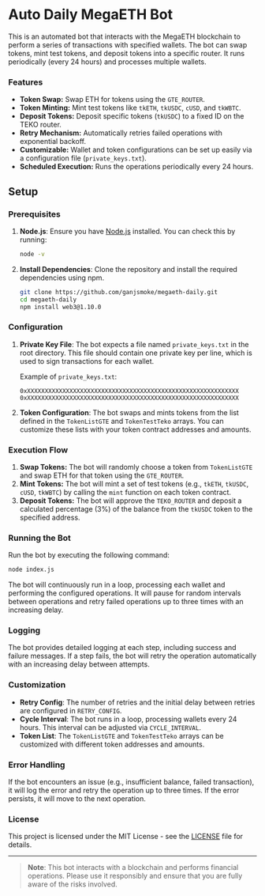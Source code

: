 
# Auto Daily MegaETH Bot

This is an automated bot that interacts with the MegaETH blockchain to perform a series of transactions with specified wallets. The bot can swap tokens, mint test tokens, and deposit tokens into a specific router. It runs periodically (every 24 hours) and processes multiple wallets.

### Features
- **Token Swap:** Swap ETH for tokens using the `GTE_ROUTER`.
- **Token Minting:** Mint test tokens like `tkETH`, `tkUSDC`, `cUSD`, and `tkWBTC`.
- **Deposit Tokens:** Deposit specific tokens (`tkUSDC`) to a fixed ID on the TEKO router.
- **Retry Mechanism:** Automatically retries failed operations with exponential backoff.
- **Customizable:** Wallet and token configurations can be set up easily via a configuration file (`private_keys.txt`).
- **Scheduled Execution:** Runs the operations periodically every 24 hours.
  
## Setup

### Prerequisites

1. **Node.js**: Ensure you have [Node.js](https://nodejs.org/) installed. You can check this by running:
   ```bash
   node -v
   ```

2. **Install Dependencies**:
   Clone the repository and install the required dependencies using npm.

   ```bash
   git clone https://github.com/ganjsmoke/megaeth-daily.git
   cd megaeth-daily
   npm install web3@1.10.0
   ```

### Configuration

1. **Private Key File**: The bot expects a file named `private_keys.txt` in the root directory. This file should contain one private key per line, which is used to sign transactions for each wallet.

   Example of `private_keys.txt`:
   ```
   0xXXXXXXXXXXXXXXXXXXXXXXXXXXXXXXXXXXXXXXXXXXXXXXXXXXXXXXXXXXXX
   0xXXXXXXXXXXXXXXXXXXXXXXXXXXXXXXXXXXXXXXXXXXXXXXXXXXXXXXXXXXXX
   ```

2. **Token Configuration**: The bot swaps and mints tokens from the list defined in the `TokenListGTE` and `TokenTestTeko` arrays. You can customize these lists with your token contract addresses and amounts.


### Execution Flow

1. **Swap Tokens:** The bot will randomly choose a token from `TokenListGTE` and swap ETH for that token using the `GTE_ROUTER`.
2. **Mint Tokens:** The bot will mint a set of test tokens (e.g., `tkETH`, `tkUSDC`, `cUSD`, `tkWBTC`) by calling the `mint` function on each token contract.
3. **Deposit Tokens:** The bot will approve the `TEKO_ROUTER` and deposit a calculated percentage (3%) of the balance from the `tkUSDC` token to the specified address.

### Running the Bot

Run the bot by executing the following command:

```bash
node index.js
```

The bot will continuously run in a loop, processing each wallet and performing the configured operations. It will pause for random intervals between operations and retry failed operations up to three times with an increasing delay.

### Logging

The bot provides detailed logging at each step, including success and failure messages. If a step fails, the bot will retry the operation automatically with an increasing delay between attempts.

### Customization

- **Retry Config**: The number of retries and the initial delay between retries are configured in `RETRY_CONFIG`.
- **Cycle Interval**: The bot runs in a loop, processing wallets every 24 hours. This interval can be adjusted via `CYCLE_INTERVAL`.
- **Token List**: The `TokenListGTE` and `TokenTestTeko` arrays can be customized with different token addresses and amounts.



### Error Handling

If the bot encounters an issue (e.g., insufficient balance, failed transaction), it will log the error and retry the operation up to three times. If the error persists, it will move to the next operation.

### License

This project is licensed under the MIT License - see the [LICENSE](LICENSE) file for details.

---

> **Note**: This bot interacts with a blockchain and performs financial operations. Please use it responsibly and ensure that you are fully aware of the risks involved.

